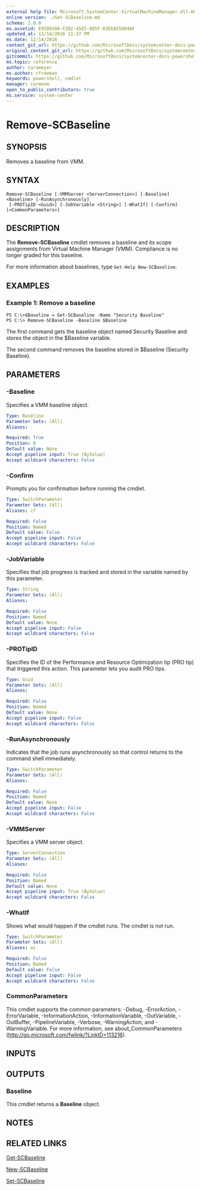 ```yaml
---
external help file: Microsoft.SystemCenter.VirtualMachineManager.dll-Help.xml
online version: ./Get-SCBaseline.md
schema: 2.0.0
ms.assetid: E95D038A-F2D2-45E5-885F-D3EEA55DD4AF
updated_at: 12/14/2016 11:37 PM
ms.date: 12/14/2016
content_git_url: https://github.com/MicrosoftDocs/systemcenter-docs-powershell/blob/master/systemcenter-cmdlets/SystemCenter2016/VirtualMachineManager/v1/Remove-SCBaseline.md
original_content_git_url: https://github.com/MicrosoftDocs/systemcenter-docs-powershell/blob/master/systemcenter-cmdlets/SystemCenter2016/VirtualMachineManager/v1/Remove-SCBaseline.md
gitcommit: https://github.com/MicrosoftDocs/systemcenter-docs-powershell/blob/ddd0fefc9adaabb9394eb6c21b33370913d1830d/systemcenter-cmdlets/SystemCenter2016/VirtualMachineManager/v1/Remove-SCBaseline.md
ms.topic: reference
author: tarameyer
ms.author: cfreeman
keywords: powershell, cmdlet
manager: carmonm
open_to_public_contributors: true
ms.service: system-center
---
```


# Remove-SCBaseline

## SYNOPSIS
Removes a baseline from VMM.

## SYNTAX

```
Remove-SCBaseline [-VMMServer <ServerConnection>] [-Baseline] <Baseline> [-RunAsynchronously]
 [-PROTipID <Guid>] [-JobVariable <String>] [-WhatIf] [-Confirm] [<CommonParameters>]
```

## DESCRIPTION
The **Remove-SCBaseline** cmdlet removes a baseline and its scope assignments from Virtual Machine Manager (VMM).
Compliance is no longer graded for this baseline.

For more information about baselines, type `Get-Help New-SCBaseline`.

## EXAMPLES

### Example 1: Remove a baseline
```
PS C:\>$Baseline = Get-SCBaseline -Name "Security Baseline"
PS C:\> Remove-SCBaseline -Baseline $Baseline
```

The first command gets the baseline object named Security Baseline and stores the object in the $Baseline variable.

The second command removes the baseline stored in $Baseline (Security Baseline).

## PARAMETERS

### -Baseline
Specifies a VMM baseline object.

```yaml
Type: Baseline
Parameter Sets: (All)
Aliases: 

Required: True
Position: 0
Default value: None
Accept pipeline input: True (ByValue)
Accept wildcard characters: False
```

### -Confirm
Prompts you for confirmation before running the cmdlet.

```yaml
Type: SwitchParameter
Parameter Sets: (All)
Aliases: cf

Required: False
Position: Named
Default value: False
Accept pipeline input: False
Accept wildcard characters: False
```

### -JobVariable
Specifies that job progress is tracked and stored in the variable named by this parameter.

```yaml
Type: String
Parameter Sets: (All)
Aliases: 

Required: False
Position: Named
Default value: None
Accept pipeline input: False
Accept wildcard characters: False
```

### -PROTipID
Specifies the ID of the Performance and Resource Optimization tip (PRO tip) that triggered this action.
This parameter lets you audit PRO tips.

```yaml
Type: Guid
Parameter Sets: (All)
Aliases: 

Required: False
Position: Named
Default value: None
Accept pipeline input: False
Accept wildcard characters: False
```

### -RunAsynchronously
Indicates that the job runs asynchronously so that control returns to the command shell immediately.

```yaml
Type: SwitchParameter
Parameter Sets: (All)
Aliases: 

Required: False
Position: Named
Default value: None
Accept pipeline input: False
Accept wildcard characters: False
```

### -VMMServer
Specifies a VMM server object.

```yaml
Type: ServerConnection
Parameter Sets: (All)
Aliases: 

Required: False
Position: Named
Default value: None
Accept pipeline input: True (ByValue)
Accept wildcard characters: False
```

### -WhatIf
Shows what would happen if the cmdlet runs.
The cmdlet is not run.

```yaml
Type: SwitchParameter
Parameter Sets: (All)
Aliases: wi

Required: False
Position: Named
Default value: False
Accept pipeline input: False
Accept wildcard characters: False
```

### CommonParameters
This cmdlet supports the common parameters: -Debug, -ErrorAction, -ErrorVariable, -InformationAction, -InformationVariable, -OutVariable, -OutBuffer, -PipelineVariable, -Verbose, -WarningAction, and -WarningVariable. For more information, see about_CommonParameters (http://go.microsoft.com/fwlink/?LinkID=113216).

## INPUTS

## OUTPUTS

### Baseline
This cmdlet returns a **Baseline** object.

## NOTES

## RELATED LINKS

[Get-SCBaseline](xref:SystemCenter2016/VirtualMachineManager/v1/Get-SCBaseline.md)

[New-SCBaseline](xref:SystemCenter2016/VirtualMachineManager/v1/New-SCBaseline.md)

[Set-SCBaseline](xref:SystemCenter2016/VirtualMachineManager/v1/Set-SCBaseline.md)

